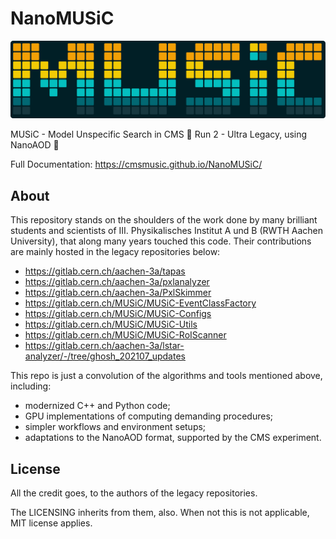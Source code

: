#  NanoMUSiC

![music](https://raw.githubusercontent.com/CMSMUSiC/NanoMUSiC/main/docs/images/music.svg)    	

MUSiC - Model Unspecific Search in CMS 
📶 Run 2 - Ultra Legacy, using NanoAOD 📶

Full Documentation: https://cmsmusic.github.io/NanoMUSiC/



## About 

This repository stands on the shoulders of the work done by many brilliant students and scientists of III. Physikalisches Institut A und B (RWTH Aachen University), that along many years touched this code. Their contributions are mainly hosted in the legacy repositories below:

- https://gitlab.cern.ch/aachen-3a/tapas
- https://gitlab.cern.ch/aachen-3a/pxlanalyzer
- https://gitlab.cern.ch/aachen-3a/PxlSkimmer
- https://gitlab.cern.ch/MUSiC/MUSiC-EventClassFactory
- https://gitlab.cern.ch/MUSiC/MUSiC-Configs
- https://gitlab.cern.ch/MUSiC/MUSiC-Utils
- https://gitlab.cern.ch/MUSiC/MUSiC-RoIScanner
- https://gitlab.cern.ch/aachen-3a/lstar-analyzer/-/tree/ghosh_202107_updates

This repo is just a convolution of the algorithms and tools mentioned above, including:
- modernized C++ and Python code;
- GPU implementations of computing demanding procedures;
- simpler workflows and environment setups;
- adaptations to the NanoAOD format, supported by the CMS experiment.



## License

All the credit goes, to the authors of the legacy repositories.

The LICENSING inherits from them, also. When not this is not applicable, MIT license applies.




